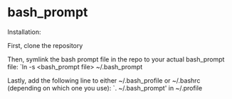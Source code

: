 bash_prompt
===========

Installation:

First, clone the repository

Then, symlink the bash prompt file in the repo to your actual bash_prompt file:
`ln -s <bash_prompt file> ~/.bash_prompt

Lastly, add the following line to either ~/.bash_profile or ~/.bashrc (depending on which one you use):
`. ~/.bash_prompt' in ~/.profile